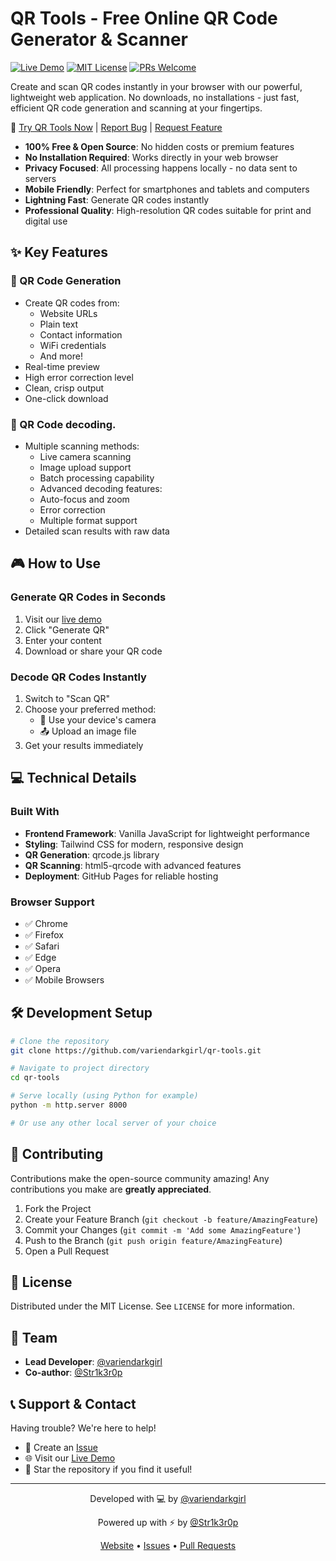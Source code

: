 # QR Tools - Free Online QR Code Generator & Scanner

[![Live Demo](https://img.shields.io/badge/Demo-Live%20Website-blue.svg)](#) [![MIT License](https://img.shields.io/badge/License-MIT-green.svg)](#) [![PRs Welcome](https://img.shields.io/badge/PRs-Welcome-brightgreen.svg)](#)

Create and scan QR codes instantly in your browser with our powerful, lightweight web application. No downloads, no installations - just fast, efficient QR code generation and scanning at your fingertips.

🔗 [Try QR Tools Now](https://variendarkgirl.github.io/qr-tools/) | [Report Bug](https://github.com/variendarkgirl/qr-tools/issues) | [Request Feature](https://github.com/variendarkgirl/qr-tools/issues)

- **100% Free & Open Source**: No hidden costs or premium features
- **No Installation Required**: Works directly in your web browser
- **Privacy Focused**: All processing happens locally - no data sent to servers
- **Mobile Friendly**: Perfect for smartphones and tablets and computers
- **Lightning Fast**: Generate QR codes instantly
- **Professional Quality**: High-resolution QR codes suitable for print and digital use

## ✨ Key Features

### 🎯 QR Code Generation
- Create QR codes from:
  - Website URLs
  - Plain text
  - Contact information
  - WiFi credentials
  - And more!
- Real-time preview
- High error correction level
- Clean, crisp output
- One-click download

### 📱 QR Code decoding.
- Multiple scanning methods:
  - Live camera scanning
  - Image upload support
  - Batch processing capability
  - Advanced decoding features:
  - Auto-focus and zoom
  - Error correction
  - Multiple format support
- Detailed scan results with raw data

## 🎮 How to Use

### Generate QR Codes in Seconds
1. Visit our [live demo](https://variendarkgirl.github.io/qr-tools/)
2. Click "Generate QR"
3. Enter your content
4. Download or share your QR code

### Decode QR Codes Instantly
1. Switch to "Scan QR"
2. Choose your preferred method:
   - 📸 Use your device's camera
   - 📤 Upload an image file
3. Get your results immediately

## 💻 Technical Details

### Built With
- **Frontend Framework**: Vanilla JavaScript for lightweight performance
- **Styling**: Tailwind CSS for modern, responsive design
- **QR Generation**: qrcode.js library
- **QR Scanning**: html5-qrcode with advanced features
- **Deployment**: GitHub Pages for reliable hosting

### Browser Support
- ✅ Chrome 
- ✅ Firefox
- ✅ Safari
- ✅ Edge
- ✅ Opera
- ✅ Mobile Browsers

## 🛠️ Development Setup

```bash
# Clone the repository
git clone https://github.com/variendarkgirl/qr-tools.git

# Navigate to project directory
cd qr-tools

# Serve locally (using Python for example)
python -m http.server 8000

# Or use any other local server of your choice
```

## 🤝 Contributing

Contributions make the open-source community amazing! Any contributions you make are **greatly appreciated**.

1. Fork the Project
2. Create your Feature Branch (`git checkout -b feature/AmazingFeature`)
3. Commit your Changes (`git commit -m 'Add some AmazingFeature'`)
4. Push to the Branch (`git push origin feature/AmazingFeature`)
5. Open a Pull Request

## 📝 License

Distributed under the MIT License. See `LICENSE` for more information.

## 👥 Team

- **Lead Developer**: [@variendarkgirl](https://github.com/variendarkgirl)
- **Co-author**: [@Str1k3r0p](https://github.com/Str1k3r0p)

## 📞 Support & Contact

Having trouble? We're here to help!

- 📧 Create an [Issue](https://github.com/variendarkgirl/qr-tools/issues)
- 🌐 Visit our [Live Demo](https://variendarkgirl.github.io/qr-tools/)
- 📱 Star the repository if you find it useful!

---

<p align="center">Developed with 💻 by <a href="https://github.com/variendarkgirl">@variendarkgirl</a></p>
<p align="center">Powered up with ⚡ by <a href="https://github.com/Str1k3r0p">@Str1k3r0p</a></p>

<p align="center">
  <a href="https://variendarkgirl.github.io/qr-tools/">Website</a> •
  <a href="https://github.com/variendarkgirl/qr-tools/issues">Issues</a> •
  <a href="https://github.com/variendarkgirl/qr-tools/pulls">Pull Requests</a>
</p>
